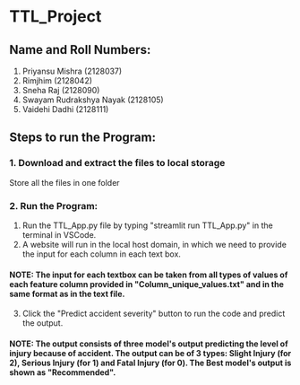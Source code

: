 # TTL_Project
## Name and Roll Numbers:
1. Priyansu Mishra (2128037)
2. Rimjhim (2128042)
3. Sneha Raj (2128090)
4. Swayam Rudrakshya Nayak (2128105)
5. Vaidehi Dadhi (2128111)
## Steps to run the Program:
### 1. Download and extract the files to local storage
Store all the files in one folder
### 2. Run the Program:
1. Run the TTL_App.py file by typing "streamlit run TTL_App.py" in the terminal in VSCode.
2. A website will run in the local host domain, in which we need to provide the input for each column in each text box.
#### NOTE: The input for each textbox can be taken from all types of values of each feature column provided in "Column_unique_values.txt" and in the same format as in the text file.
3. Click the "Predict accident severity" button to run the code and predict the output.
#### NOTE: The output consists of three model's output predicting the level of injury because of accident. The output can be of 3 types: Slight Injury (for 2), Serious Injury (for 1) and Fatal Injury (for 0). The Best model's output is shown as "Recommended".
